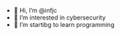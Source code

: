 - 👋 Hi, I’m @infjc
- 👀 I’m interested in cybersecurity
- 🌱 I’m startibg to learn programming

<!---
infjc/infjc is a ✨ special ✨ repository because its `README.md` (this file) appears on your GitHub profile.
You can click the Preview link to take a look at your changes.
--->
